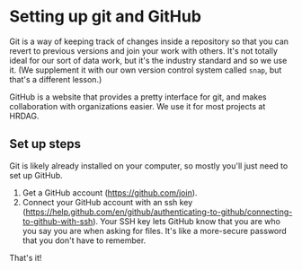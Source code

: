 # Setting up git and GitHub

Git is a way of keeping track of changes inside a repository so that you can revert to previous versions and join your work with others. It's not totally ideal for our sort of data work, but it's the industry standard and so we use it. (We supplement it with our own version control system called `snap`, but that's a different lesson.)

GitHub is a website that provides a pretty interface for git, and makes collaboration with organizations easier. We use it for most projects at HRDAG.

## Set up steps

Git is likely already installed on your computer, so mostly you'll just need to set up GitHub.

1. Get a GitHub account (https://github.com/join).
2. Connect your GitHub account with an ssh key (https://help.github.com/en/github/authenticating-to-github/connecting-to-github-with-ssh). Your SSH key lets GitHub know that you are who you say you are when asking for files. It's like a more-secure password that you don't have to remember.

That's it!
